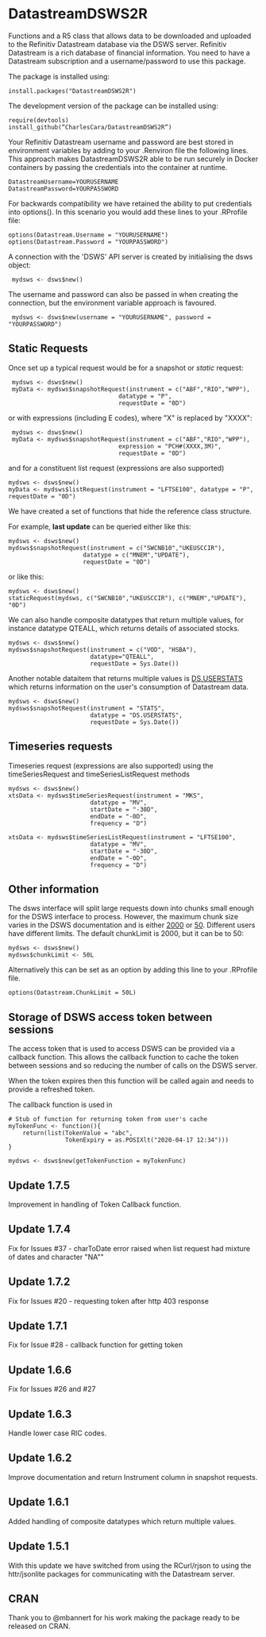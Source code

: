 # DatastreamDSWS2R
Functions and a R5 class that allows data to be downloaded and uploaded to the Refinitiv Datastream database via the DSWS server.  Refinitiv Datastream is a rich database of financial information.  You need to have a Datastream subscription and a username/password to use this package.

The package is installed using:

    install.packages("DatastreamDSWS2R")
    
The development version of the package can be installed using:

    require(devtools)
    install_github(“CharlesCara/DatastreamDSWS2R”)

Your Refinitiv Datastream username and password are best stored in environment variables by adding to your .Renviron file the following
lines.  This approach makes DatastreamDSWS2R able to be run securely in Docker containers by passing the credentials into the container at
runtime.

    DatastreamUsername=YOURUSERNAME
    DatastreamPassword=YOURPASSWORD

For backwards compatibility we have retained the ability to put credentials into options().  In this scenario you would add these lines to your .RProfile file:

    options(Datastream.Username = "YOURUSERNAME")
    options(Datastream.Password = "YOURPASSWORD")

A connection with the 'DSWS' API server is created by initialising the dsws object:

     mydsws <- dsws$new()

The username and password can also be passed in when creating the connection, but the environment variable approach is favoured.

     mydsws <- dsws$new(username = "YOURUSERNAME", password = "YOURPASSWORD")
     
     
## Static Requests
Once set up a typical request would be for a snapshot or *static* request:

     mydsws <- dsws$new()
     myData <- mydsws$snapshotRequest(instrument = c("ABF","RIO","WPP"),
                                   datatype = "P",
                                   requestDate = "0D")

or with expressions (including E codes), where "X" is replaced by "XXXX":

     mydsws <- dsws$new()
     myData <- mydsws$snapshotRequest(instrument = c("ABF","RIO","WPP"),
                                   expression = "PCH#(XXXX,3M)",
                                   requestDate = "0D")

and for a constituent list request (expressions are also supported)

    mydsws <- dsws$new()
    myData <- mydsws$listRequest(instrument = "LFTSE100", datatype = "P", requestDate = "0D")

We have created a set of functions that hide the reference class structure.

For example, **last update** can be queried either like this: 

    mydsws <- dsws$new()
    mydsws$snapshotRequest(instrument = c("SWCNB10","UKEUSCCIR"), 
                         datatype = c("MNEM","UPDATE"), 
                         requestDate = "0D")

or like this:

    mydsws <- dsws$new()
    staticRequest(mydsws, c("SWCNB10","UKEUSCCIR"), c("MNEM","UPDATE"), "0D")

We can also handle composite datatypes that return multiple values, for instance datatype QTEALL, which returns details of associated stocks.

    mydsws <- dsws$new()
    mydsws$snapshotRequest(instrument = c("VOD", "HSBA"),
                           datatype="QTEALL",
                           requestDate = Sys.Date())


Another notable dataitem that returns multiple values is [DS.USERSTATS](https://developers.refinitiv.com/sites/default/files/DSWS%20for%20Desktop%20-%20User%20stats%20and%20limits_0.pdf) which returns information on the user's consumption of Datastream data.

    mydsws <- dsws$new()
    mydsws$snapshotRequest(instrument = "STATS",
                           datatype = "DS.USERSTATS",
                           requestDate = Sys.Date())



## Timeseries requests
Timeseries request (expressions are also supported) using the timeSeriesRequest and timeSeriesListRequest methods

    mydsws <- dsws$new()
    xtsData <- mydsws$timeSeriesRequest(instrument = "MKS",
                           datatype = "MV",
                           startDate = "-30D",
                           endDate = "-0D",
                           frequency = "D")

    xtsData <- mydsws$timeSeriesListRequest(instrument = "LFTSE100",
                           datatype = "MV",
                           startDate = "-30D",
                           endDate = "-0D",
                           frequency = "D")


## Other information
The dsws interface will split large requests down into chunks small enough for the DSWS interface to process.  However, the maximum chunk size varies in the DSWS documentation and is either [2000](https://product.datastream.com/DswsClient/Docs/AboutRestSvc.aspx) or [50](https://developers.refinitiv.com/sites/default/files/DSWS%20for%20Desktop%20-%20User%20stats%20and%20limits_0.pdf).  Different users have different limits.  The default chunkLimit is 2000, but it can be to 50:

    mydsws <- dsws$new()
    mydsws$chunkLimit <- 50L

Alternatively this can be set as an option by adding this line to your .RProfile file.

    options(Datastream.ChunkLimit = 50L)

## Storage of DSWS access token between sessions

The access token that is used to access DSWS can be provided via a callback function. This allows
the callback function to cache the token between sessions and so reducing the number of calls on the DSWS server.

When the token expires then this function will be called again and needs to provide a refreshed token.  

The callback function is used in 

    # Stub of function for returning token from user's cache
    myTokenFunc <- function(){
        return(list(TokenValue = "abc",
                    TokenExpiry = as.POSIXlt("2020-04-17 12:34")))
    }

    mydsws <- dsws$new(getTokenFunction = myTokenFunc)



## Update 1.7.5
Improvement in handling of Token Callback function.

## Update 1.7.4
Fix for Issues #37 - charToDate error raised when list request had mixture of dates and character "NA""

## Update 1.7.2
Fix for Issues #20 - requesting token after http 403 response

## Update 1.7.1
Fix for Issue #28 - callback function for getting token 


## Update 1.6.6
Fix for Issues #26 and #27

## Update 1.6.3
Handle lower case RIC codes.

## Update 1.6.2
Improve documentation and return Instrument column in snapshot requests.

## Update 1.6.1
Added handling of composite datatypes which return multiple values.

## Update 1.5.1
With this update we have switched from using the RCurl/rjson to using the httr/jsonlite packages for communicating with the Datastream server. 


## CRAN
Thank you to @mbannert for his work making the package ready to be released on CRAN. 


